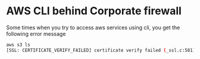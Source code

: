 # AWS CLI behind Corporate firewall
Some times when you try to access aws services using cli, you get the following error message
```bash
aws s3 ls
[SSL: CERTIFICATE_VERIFY_FAILED] certificate verify failed (_ssl.c:581)
```
